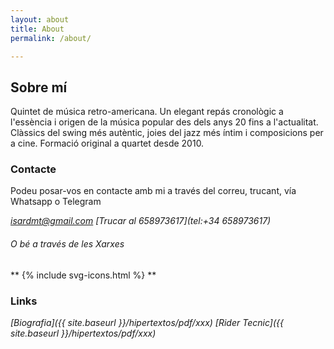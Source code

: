 ```yaml
---
layout: about
title: About
permalink: /about/

---
```


## Sobre mí
Quintet de música retro-americana. Un elegant repás cronològic a l'essència i origen de la música popular des dels anys 20 fins a l'actualitat. Clàssics del swing més autèntic, joies del jazz més íntim i composicions per a cine. Formació original a quartet desde 2010.

### Contacte
Podeu posar-vos en contacte amb mi a través del correu, trucant, vía Whatsapp o Telegram


_[isardmt@gmail.com](mailto:isardmt@gmail.com)_ 
_[Trucar al 658973617](tel:+34 658973617)_


###### O bé a través de les Xarxes

** {% include svg-icons.html %} **

### Links

_[Biografia]({{ site.baseurl }}/hipertextos/pdf/xxx)_
_[Rider Tecnic]({{ site.baseurl }}/hipertextos/pdf/xxx)_
